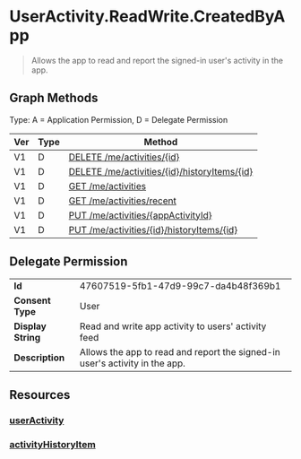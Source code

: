 # UserActivity.ReadWrite.CreatedByApp

> Allows the app to read and report the signed-in user's activity in the app.
## Graph Methods

Type: A = Application Permission, D = Delegate Permission

|Ver|Type|Method|
|-------|----|------|
|V1|D|[DELETE /me/activities/{id}](https://docs.microsoft.com/graph/api/projectrome-delete-activity?view=graph-rest-1.0&tabs=http)|
|V1|D|[DELETE /me/activities/{id}/historyItems/{id}](https://docs.microsoft.com/graph/api/projectrome-delete-historyitem?view=graph-rest-1.0&tabs=http)|
|V1|D|[GET /me/activities](https://docs.microsoft.com/graph/api/projectrome-get-activities?view=graph-rest-1.0&tabs=http)|
|V1|D|[GET /me/activities/recent](https://docs.microsoft.com/graph/api/projectrome-get-recent-activities?view=graph-rest-1.0&tabs=http)|
|V1|D|[PUT /me/activities/{appActivityId}](https://docs.microsoft.com/graph/api/projectrome-put-activity?view=graph-rest-1.0&tabs=http)|
|V1|D|[PUT /me/activities/{id}/historyItems/{id}](https://docs.microsoft.com/graph/api/projectrome-put-historyitem?view=graph-rest-1.0&tabs=http)|
## Delegate Permission
|||
|-|-|
|**Id**|47607519-5fb1-47d9-99c7-da4b48f369b1|
|**Consent Type**|User|
|**Display String**|Read and write app activity to users' activity feed|
|**Description**|Allows the app to read and report the signed-in user's activity in the app.|
## Resources
### [userActivity ](https://docs.microsoft.com/graph/api/resources/projectrome-activity?view=graph-rest-1.0&tabs=http)

### [activityHistoryItem ](https://docs.microsoft.com/graph/api/resources/projectrome-historyitem?view=graph-rest-1.0&tabs=http)

